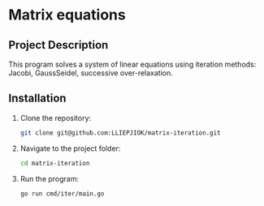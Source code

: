 # Matrix equations

## Project Description

This program solves a system of linear equations using iteration methods: Jacobi, GaussSeidel, successive over-relaxation.

## Installation

1. Clone the repository:

   ```bash
   git clone git@github.com:LLIEPJIOK/matrix-iteration.git
   ```

2. Navigate to the project folder:

   ```bash
   cd matrix-iteration
   ```

3. Run the program:

   ```bash
   go run cmd/iter/main.go
   ```

